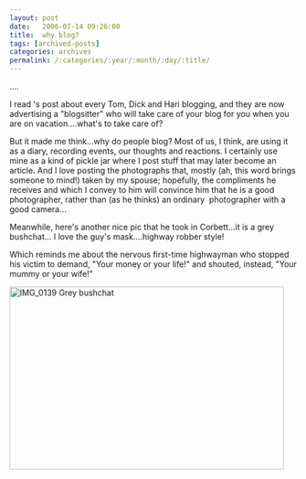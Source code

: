 ```yaml
---
layout: post
date:	2006-07-14 09:26:00
title:  why blog?
tags: [archived-posts]
categories: archives
permalink: /:categories/:year/:month/:day/:title/
---
```

....



I read <lj user="cyberscorpion">'s post about every Tom, Dick and Hari blogging, and they are now advertising a "blogsitter" who will take care of your blog for you when you are on vacation....what's to take care of?

But it made me think...why do people blog? Most of us, I think, are using it as a diary, recording events, our thoughts and reactions. I certainly use mine as a kind of pickle jar where I post stuff that may later become an article. And I love posting the photographs that, mostly (ah, this word brings someone to mind!) taken by my spouse; hopefully, the compliments he receives and which I convey to him will convince him that he is a good photographer, rather than (as he thinks) an ordinary &nbsp;photographer with a good camera...

Meanwhile, here's another nice pic that he took in Corbett...it is a grey bushchat... I love the guy's mask....highway robber style!

Which reminds me about the nervous first-time highwayman who stopped his victim to demand, "Your money or your life!" and shouted, instead, "Your mummy or your wife!"



<A title="Photo Sharing" href="http://www.flickr.com/photos/86494503@N00/189127821/"><IMG height=320 alt="IMG_0139 Grey bushchat" src="http://static.flickr.com/44/189127821_4aba851a41.jpg" width=480></A>
